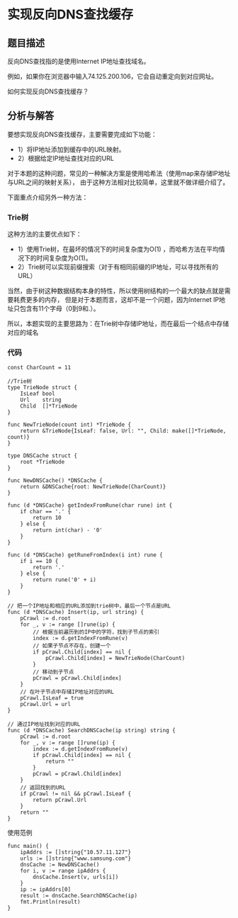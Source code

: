 # 实现反向DNS查找缓存

## 题目描述
反向DNS查找指的是使用Internet IP地址查找域名。

例如，如果你在浏览器中输入74.125.200.106，它会自动重定向到对应网址。

如何实现反向DNS查找缓存？

## 分析与解答
要想实现反向DNS查找缓存，主要需要完成如下功能：
* 1）将IP地址添加到缓存中的URL映射。
* 2）根据给定IP地址查找对应的URL

对于本题的这种问题，常见的一种解决方案是使用哈希法（使用map来存储IP地址与URL之间的映射关系），
由于这种方法相对比较简单，这里就不做详细介绍了。

下面重点介绍另外一种方法：
### Trie树
这种方法的主要优点如下：
* 1）使用Trie树，在最坏的情况下的时间复杂度为O(1) ，而哈希方法在平均情况下的时间复杂度为O(1)。
* 2）Trie树可以实现前缀搜索（对于有相同前缀的IP地址，可以寻找所有的URL）

当然，由于树这种数据结构本身的特性，所以使用树结构的一个最大的缺点就是需要耗费更多的内存，
但是对于本题而言，这却不是一个问题，因为Internet IP地址只包含有11个字母（0到9和.）。

所以，本题实现的主要思路为：在Trie树中存储IP地址，而在最后一个结点中存储对应的域名

### 代码
```golang
const CharCount = 11

//Trie树
type TrieNode struct {
	IsLeaf bool
	Url    string
	Child  []*TrieNode
}

func NewTrieNode(count int) *TrieNode {
	return &TrieNode{IsLeaf: false, Url: "", Child: make([]*TrieNode, count)}
}

type DNSCache struct {
	root *TrieNode
}

func NewDNSCache() *DNSCache {
	return &DNSCache{root: NewTrieNode(CharCount)}
}

func (d *DNSCache) getIndexFromRune(char rune) int {
	if char == '.' {
		return 10
	} else {
		return int(char) - '0'
	}
}

func (d *DNSCache) getRuneFromIndex(i int) rune {
	if i == 10 {
		return '.'
	} else {
		return rune('0' + i)
	}
}

// 把一个IP地址和相应的URL添加到trie树中，最后一个节点是URL
func (d *DNSCache) Insert(ip, url string) {
	pCrawl := d.root
	for _, v := range []rune(ip) {
		// 根据当前遍历到的IP中的字符，找到子节点的索引
		index := d.getIndexFromRune(v)
		// 如果子节点不存在，创建一个
		if pCrawl.Child[index] == nil {
			pCrawl.Child[index] = NewTrieNode(CharCount)
		}
		// 移动到子节点
		pCrawl = pCrawl.Child[index]
	}
	// 在叶子节点中存储IP地址对应的URL
	pCrawl.IsLeaf = true
	pCrawl.Url = url
}

// 通过IP地址找到对应的URL
func (d *DNSCache) SearchDNSCache(ip string) string {
	pCrawl := d.root
	for _, v := range []rune(ip) {
		index := d.getIndexFromRune(v)
		if pCrawl.Child[index] == nil {
			return ""
		}
		pCrawl = pCrawl.Child[index]
	}
	// 返回找到的URL
	if pCrawl != nil && pCrawl.IsLeaf {
		return pCrawl.Url
	}
	return ""
}
```
使用范例
```golang
func main() {
	ipAddrs := []string{"10.57.11.127"}
	urls := []string{"www.samsung.com"}
	dnsCache := NewDNSCache()
	for i, v := range ipAddrs {
		dnsCache.Insert(v, urls[i])
	}
	ip := ipAddrs[0]
	result := dnsCache.SearchDNSCache(ip)
	fmt.Println(result)
}
```
